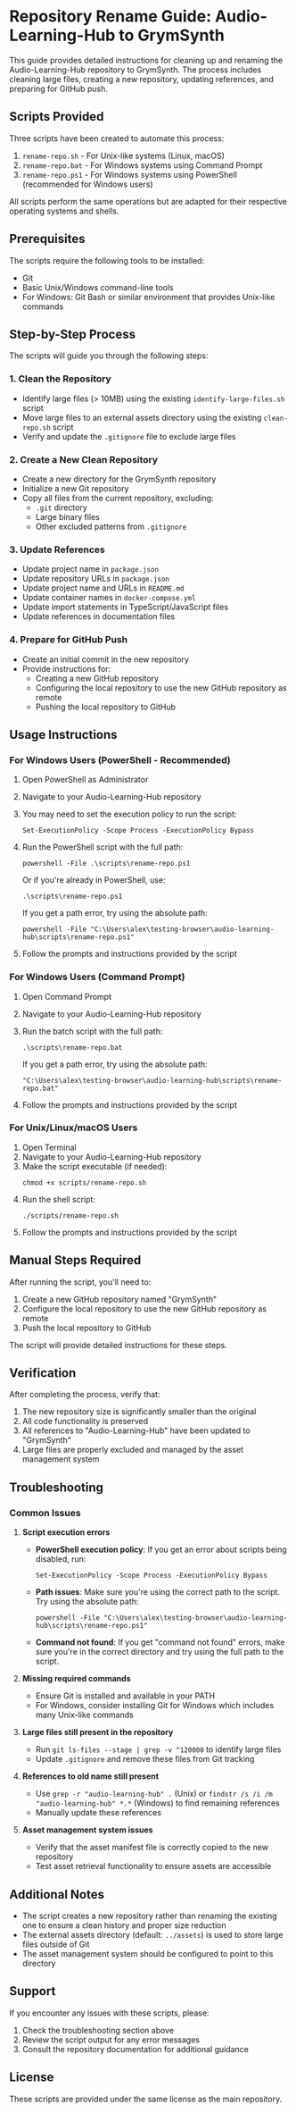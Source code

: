 # Repository Rename Guide: Audio-Learning-Hub to GrymSynth

This guide provides detailed instructions for cleaning up and renaming the Audio-Learning-Hub repository to GrymSynth. The process includes cleaning large files, creating a new repository, updating references, and preparing for GitHub push.

## Scripts Provided

Three scripts have been created to automate this process:

1. `rename-repo.sh` - For Unix-like systems (Linux, macOS)
2. `rename-repo.bat` - For Windows systems using Command Prompt
3. `rename-repo.ps1` - For Windows systems using PowerShell (recommended for Windows users)

All scripts perform the same operations but are adapted for their respective operating systems and shells.

## Prerequisites

The scripts require the following tools to be installed:

- Git
- Basic Unix/Windows command-line tools
- For Windows: Git Bash or similar environment that provides Unix-like commands

## Step-by-Step Process

The scripts will guide you through the following steps:

### 1. Clean the Repository

- Identify large files (> 10MB) using the existing `identify-large-files.sh` script
- Move large files to an external assets directory using the existing `clean-repo.sh` script
- Verify and update the `.gitignore` file to exclude large files

### 2. Create a New Clean Repository

- Create a new directory for the GrymSynth repository
- Initialize a new Git repository
- Copy all files from the current repository, excluding:
  - `.git` directory
  - Large binary files
  - Other excluded patterns from `.gitignore`

### 3. Update References

- Update project name in `package.json`
- Update repository URLs in `package.json`
- Update project name and URLs in `README.md`
- Update container names in `docker-compose.yml`
- Update import statements in TypeScript/JavaScript files
- Update references in documentation files

### 4. Prepare for GitHub Push

- Create an initial commit in the new repository
- Provide instructions for:
  - Creating a new GitHub repository
  - Configuring the local repository to use the new GitHub repository as remote
  - Pushing the local repository to GitHub

## Usage Instructions

### For Windows Users (PowerShell - Recommended)

1. Open PowerShell as Administrator
2. Navigate to your Audio-Learning-Hub repository
3. You may need to set the execution policy to run the script:
   ```
   Set-ExecutionPolicy -Scope Process -ExecutionPolicy Bypass
   ```
4. Run the PowerShell script with the full path:
   ```
   powershell -File .\scripts\rename-repo.ps1
   ```

   Or if you're already in PowerShell, use:
   ```
   .\scripts\rename-repo.ps1
   ```

   If you get a path error, try using the absolute path:
   ```
   powershell -File "C:\Users\alex\testing-browser\audio-learning-hub\scripts\rename-repo.ps1"
   ```
5. Follow the prompts and instructions provided by the script

### For Windows Users (Command Prompt)

1. Open Command Prompt
2. Navigate to your Audio-Learning-Hub repository
3. Run the batch script with the full path:
   ```
   .\scripts\rename-repo.bat
   ```

   If you get a path error, try using the absolute path:
   ```
   "C:\Users\alex\testing-browser\audio-learning-hub\scripts\rename-repo.bat"
   ```
4. Follow the prompts and instructions provided by the script

### For Unix/Linux/macOS Users

1. Open Terminal
2. Navigate to your Audio-Learning-Hub repository
3. Make the script executable (if needed):
   ```
   chmod +x scripts/rename-repo.sh
   ```
4. Run the shell script:
   ```
   ./scripts/rename-repo.sh
   ```
5. Follow the prompts and instructions provided by the script

## Manual Steps Required

After running the script, you'll need to:

1. Create a new GitHub repository named "GrymSynth"
2. Configure the local repository to use the new GitHub repository as remote
3. Push the local repository to GitHub

The script will provide detailed instructions for these steps.

## Verification

After completing the process, verify that:

1. The new repository size is significantly smaller than the original
2. All code functionality is preserved
3. All references to "Audio-Learning-Hub" have been updated to "GrymSynth"
4. Large files are properly excluded and managed by the asset management system

## Troubleshooting

### Common Issues

1. **Script execution errors**
   - **PowerShell execution policy**: If you get an error about scripts being disabled, run:
     ```
     Set-ExecutionPolicy -Scope Process -ExecutionPolicy Bypass
     ```
   - **Path issues**: Make sure you're using the correct path to the script. Try using the absolute path:
     ```
     powershell -File "C:\Users\alex\testing-browser\audio-learning-hub\scripts\rename-repo.ps1"
     ```
   - **Command not found**: If you get "command not found" errors, make sure you're in the correct directory and try using the full path to the script.

2. **Missing required commands**
   - Ensure Git is installed and available in your PATH
   - For Windows, consider installing Git for Windows which includes many Unix-like commands

3. **Large files still present in the repository**
   - Run `git ls-files --stage | grep -v ^120000` to identify large files
   - Update `.gitignore` and remove these files from Git tracking

4. **References to old name still present**
   - Use `grep -r "audio-learning-hub" .` (Unix) or `findstr /s /i /m "audio-learning-hub" *.*` (Windows) to find remaining references
   - Manually update these references

5. **Asset management system issues**
   - Verify that the asset manifest file is correctly copied to the new repository
   - Test asset retrieval functionality to ensure assets are accessible

## Additional Notes

- The script creates a new repository rather than renaming the existing one to ensure a clean history and proper size reduction
- The external assets directory (default: `../assets`) is used to store large files outside of Git
- The asset management system should be configured to point to this directory

## Support

If you encounter any issues with these scripts, please:

1. Check the troubleshooting section above
2. Review the script output for any error messages
3. Consult the repository documentation for additional guidance

## License

These scripts are provided under the same license as the main repository.
